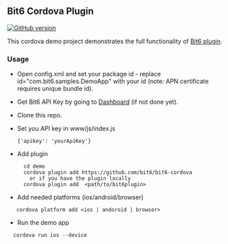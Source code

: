 Bit6 Cordova Plugin
-------------------
[![GitHub version](https://badge.fury.io/gh/bit6%2Fbit6-cordova.svg)](https://github.com/bit6/bit6-cordova-demo)

This cordova demo project demonstrates the full functionality of [Bit6 plugin](https://github.com/bit6/bit6-cordova).

### Usage
* Open config.xml and set your package id - replace id="com.bit6.samples.DemoApp" with your id
  (note: APN certificate requires unique bundle id).
* Get Bit6 API Key by going to [Dashboard](https://dashboard.bit6.com) (if not done yet).
* Clone this repo.
* Set you API key in www/js/index.js
   ```
   {'apikey': 'yourApiKey'}
   ```

* Add plugin
  ```
    cd demo
    cordova plugin add https://github.com/bit6/bit6-cordova
      or if you have the plugin locally
    cordova plugin add  <path/to/bit6plugin>
  ```
* Add needed platforms (ios/android/browser)
```
   cordova platform add <ios | andoroid | browser>
```

* Run the demo app
```
  cordova run ios --device
```